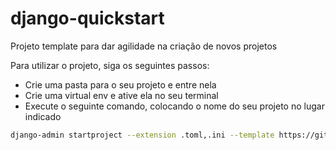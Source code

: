 # django-quickstart
Projeto template para dar agilidade na criação de novos projetos

Para utilizar o projeto, siga os seguintes passos:

- Crie uma pasta para o seu projeto e entre nela
- Crie uma virtual env e ative ela no seu terminal
- Execute o seguinte comando, colocando o nome do seu projeto no lugar indicado
```sh
django-admin startproject --extension .toml,.ini --template https://github.com/fgsamuel/django-quickstart/archive/master.zip nome_do_projeto . 
```
